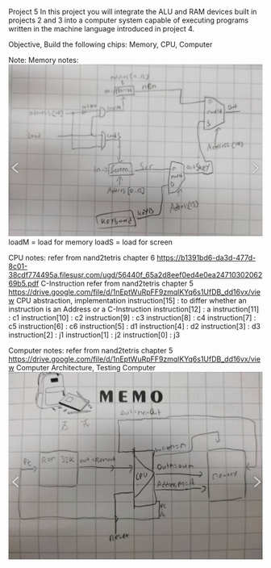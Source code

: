 Project 5
In this project you will integrate the ALU and RAM devices built in projects 2 and 3 into a computer
system capable of executing programs written in the machine language introduced in project 4.

Objective, Build the following chips:
Memory, CPU, Computer    

Note: 
Memory notes:
![memory](images/image.png)
loadM = load for memory
loadS = load for screen

CPU notes:
refer from nand2tetris chapter 6 https://b1391bd6-da3d-477d-8c01-38cdf774495a.filesusr.com/ugd/56440f_65a2d8eef0ed4e0ea2471030206269b5.pdf C-Instruction
refer from nand2tetris chapter 5 https://drive.google.com/file/d/1nEptWuRpFF9zmqlKYq6s1UfDB_dd16vx/view CPU abstraction, implementation
instruction[15] : to differ whether an instruction is an Address or a C-Instruction
instruction[12] : a
instruction[11] : c1
instruction[10] : c2
instruction[9]  : c3
instruction[8]  : c4
instruction[7]  : c5
instruction[6]  : c6
instruction[5]  : d1
instruction[4]  : d2
instruction[3]  : d3
instruction[2]  : j1
instruction[1]  : j2
instruction[0]  : j3

Computer notes:
refer from nand2tetris chapter 5 https://drive.google.com/file/d/1nEptWuRpFF9zmqlKYq6s1UfDB_dd16vx/view Computer Architecture, Testing Computer
![computer](images/image1.png)